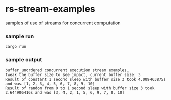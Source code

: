 # rs-stream-examples

samples of use of streams for concurrent computation

### sample run

    cargo run
    
### sample output

```
buffer_unordered concurrent execution stream examples.
tweak the buffer size to see impact, current buffer size: 3
Result of constant 1 second sleep with buffer size 3 took 4.009463875s and was [1, 2, 3, 4, 5, 6, 7, 8, 9, 10]
Result of random from 0 to 1 second sleep with buffer size 3 took 2.644905416s and was [3, 4, 2, 1, 5, 6, 9, 7, 8, 10]
```
